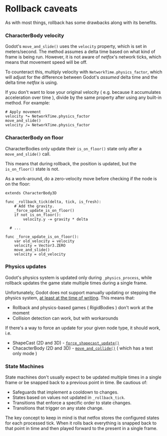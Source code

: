 # Rollback caveats

As with most things, rollback has some drawbacks along with its benefits.

### CharacterBody velocity

Godot's `move_and_slide()` uses the `velocity` property, which is set in
meters/second. The method assumes a delta time based on what kind of frame is
being run. However, it is not aware of *netfox*'s network ticks, which means
that movement speed will be off.

To counteract this, multiply velocity with `NetworkTime.physics_factor`, which
will adjust for the difference between Godot's *assumed* delta time and the
delta time *netfox* is using.

If you don't want to lose your original velocity ( e.g. because it accumulates
acceleration over time ), divide by the same property after using any built-in
method. For example:

```gdscript
# Apply movement
velocity *= NetworkTime.physics_factor
move_and_slide()
velocity /= NetworkTime.physics_factor
```

### CharacterBody on floor

CharacterBodies only update their `is_on_floor()` state only after a
`move_and_slide()` call.

This means that during rollback, the position is updated, but the
`is_on_floor()` state is not.

As a work-around, do a zero-velocity move before checking if the node is on the
floor:

```gdscript
extends CharacterBody3D

func _rollback_tick(delta, tick, is_fresh):
	# Add the gravity.
	_force_update_is_on_floor()
	if not is_on_floor():
		velocity.y -= gravity * delta

  # ...

func _force_update_is_on_floor():
	var old_velocity = velocity
	velocity = Vector3.ZERO
	move_and_slide()
	velocity = old_velocity
```

### Physics updates

Godot's physics system is updated only during `_physics_process`, while
rollback updates the game state multiple times during a single frame.

Unfortunately, Godot does not support manually updating or stepping the physics
system, [at least at the time of writing](https://github.com/godotengine/godot/pull/76462).
This means that:

* Rollback and physics-based games ( RigidBodies ) don't work at the moment
* Collision detection can work, but with workarounds

If there's a way to force an update for your given node type, it should work,
i.e.

* ShapeCast (2D and 3D) - [`force_shapecast_update()`] 
* ChacacterBody (2D and 3D) - [`move_and_collide()`] ( which has a test only
  mode )

### State Machines

State machines don't usually expect to be updated multiple times in a single
frame or be snapped back to a previous point in time. Be cautious of:

- Safeguards that implement a cooldown to changes.
- States based on values not updated in `_rollback_tick`.
- Transitions that enforce a specific order to state changes.
- Transitions that trigger on any state change.

The key concept to keep in mind is that netfox stores the configured states for
each processed tick. When it rolls back everything is snapped back to that
point in time and then played forward to the present in a single frame.


[`force_shapecast_update()`]: https://docs.godotengine.org/en/stable/classes/class_shapecast3d.html#class-shapecast3d-method-force-shapecast-update
[`move_and_collide()`]: https://docs.godotengine.org/en/stable/classes/class_physicsbody3d.html#class-physicsbody3d-method-move-and-collide
